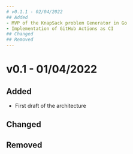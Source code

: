 ```yaml
---
# v0.1.1 - 02/04/2022
## Added
- MVP of the KnapSack problem Generator in Go
- Implementation of GitHub Actions as CI
## Changed
## Removed
---
```

# v0.1 - 01/04/2022
## Added
- First draft of the architecture
## Changed
## Removed
